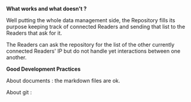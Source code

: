 
**What works and what doesn't ?**


Well putting the whole data management side, the Repository fills its purpose keeping track of connected Readers and sending 
that list to the Readers that ask for it. 


The Readers can ask the repository for the list of the other currently connected Readers' IP but do not handle yet interactions
between one another.


**Good Development Practices**

About documents : the markdown files are ok. 

About git :

